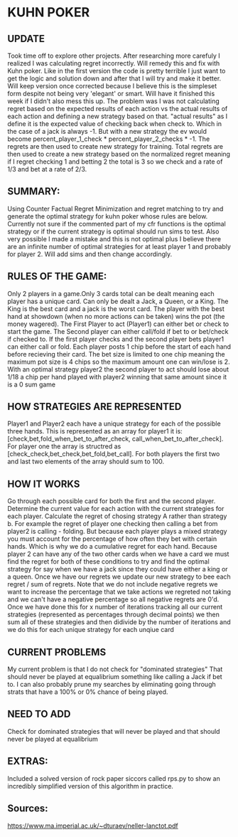 # KUHN POKER

## UPDATE
Took time off to explore other projects. After researching more carefuly I realized I was calculating regret incorrectly.
Will remedy this and fix with Kuhn poker. Like in the first version the code is pretty terrible I just want to get the logic
and solution down and after that I will try and make it better. Will keep version once corrected because I believe this is the
simpleset form despite not being very 'elegant' or smart. Will have it finished this week if I didn't also mess this up.
The problem was I was not calculating regret based on the expected results of each action vs the actual results of each action
and defining a new strategy based on that. "actual results" as I define it is the expected value of checking back when check to.
Which in the case of a jack is always -1. But with a new strategy the ev would become percent_player_1_check * percent_player_2_checks * -1.
The regrets are then used to create new strategy for training. Total regrets are then used to create a new strategy based on the normalized regret
meaning if I regret checking 1 and betting 2 the total is 3 so we check and a rate of 1/3 and bet at a rate of 2/3.
## SUMMARY:
Using Counter Factual Regret Minimization and regret matching to try and generate the optimal strategy for kuhn poker whose rules are below.
Currently not sure if the commented part of my cfr functions is the optimal strategy or if the current strategy is optimal should run sims to test.
Also very possible I made a mistake and this is not optimal plus I believe there are an infinite number of optimal strategies for at least player 1
and probably for player 2. Will add sims and then change accordingly.

## RULES OF THE GAME:
Only 2 players in a game.Only 3 cards total can be dealt
meaning each player has a unique card. Can only be dealt
a Jack, a Queen, or a King. The King is the best card and a jack
is the worst card. The player with the best hand at showdown
(when no more actions can be taken) wins the pot (the money wagered).
The First Player to act (Player1) can either bet or check to
start the game. The Second player can either call/fold if bet to or
bet/check if checked to.
If the first player checks and the second player bets player1
can either call or fold.
Each player posts 1 chip before the start of each hand before recieving
their card.
The bet size is limited to one chip meaning the
maximum pot size is 4 chips so the maximum amount one can win/lose
is 2.
With an optimal strategy player2 the second player to act
should lose about 1/18 a chip per hand played with player2
winning that same amount since it is  a 0 sum game

## HOW STRATEGIES ARE REPRESENTED
Player1 and Player2 each have a unique strategy for each of the possible three hands.
This is represented as an array for player1 it is:
[check,bet,fold_when_bet_to_after_check, call_when_bet_to_after_check].
For player one the array is structred as [check_check,bet_check,bet_fold,bet_call].
For both players the first two and last two elements of the array should sum to 100.


## HOW IT WORKS
Go through each possible card for both the first and the second player.
Determine the current value for each action with the current strategies for each player.
Calculate the regret of chosing strategy A rather than strategy b. For example
the regret of player one checking then calling a bet from player2 is calling - folding.
But because each player plays a mixed strategy you must account for the percentage of how often they
bet with certain hands. Which is why we do a cumulative regret for each hand. Because player 2 can have
any of the two other cards when we have a card we must find the regret for both of these conditions
to try and find the optimal strategy for say when we have a jack since they could have either a king or a queen.
Once we have our regrets we update our new strategy to bee each regret / sum of regrets.
Note that we do not include negative regrets we want to increase the percentage that we take actions we
regreted not taking and we can't have a negative percentage so all negative regrets are 0'd.
Once we have done this for x number of iterations tracking all our current strategies
(represented as percentages through decimal points)
we then sum all of these strategies and then didivide by the number of iterations and we do this
for each unique strategy for each unqiue card

## CURRENT PROBLEMS
My current problem is that I do not check for "dominated strategies" That should never be played
at equalibrium something like calling a Jack if bet to. I can also probably prune my searches by
eliminating going through strats that have a 100% or 0% chance of being played.

## NEED TO ADD
Check for dominated strategies that will never be played and that should never be played at equalibrium

## EXTRAS:
Included a solved version of rock paper siccors called rps.py to show an incredibly simplified version of this
algorithm in practice.


## Sources:
https://www.ma.imperial.ac.uk/~dturaev/neller-lanctot.pdf
